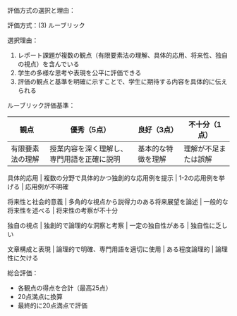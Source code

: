 評価方式の選択と理由：

評価方式：(3) ルーブリック

選択理由：
1. レポート課題が複数の観点（有限要素法の理解、具体的応用、将来性、独自の視点）を含んでいる
2. 学生の多様な思考や表現を公平に評価できる
3. 評価の観点と基準を明確に示すことで、学生に期待する内容を具体的に伝えられる

ルーブリック評価基準：

観点 | 優秀（5点） | 良好（3点） | 不十分（1点）
------|--------------|--------------|---------------
有限要素法の理解 | 授業内容を深く理解し、専門用語を正確に説明 | 基本的な特徴を理解 | 理解が不足または誤解

具体的応用 | 複数の分野で具体的かつ独創的な応用例を提示 | 1-2の応用例を挙げる | 応用例が不明確

将来性と社会的意義 | 多角的な視点から説得力のある将来展望を論述 | 一般的な将来性を述べる | 将来性の考察が不十分

独自の視点 | 独創的で論理的な洞察と考察 | 一定の独自性がある | 独自性に乏しい

文章構成と表現 | 論理的で明確、専門用語を適切に使用 | ある程度論理的 | 論理性に欠ける

総合評価：
- 各観点の得点を合計（最高25点）
- 20点満点に換算
- 最終的に20点満点で評価